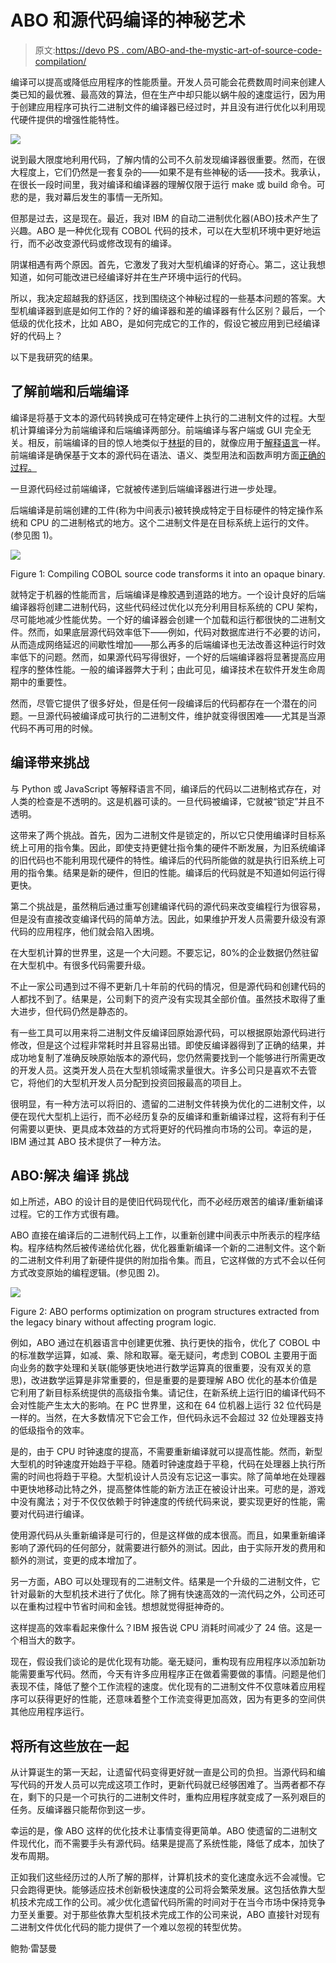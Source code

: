 # ABO 和源代码编译的神秘艺术

> 原文:[https://devo PS . com/ABO-and-the-mystic-art-of-source-code-compilation/](https://devops.com/abo-and-the-mystical-art-of-source-code-compilation/)

编译可以提高或降低应用程序的性能质量。开发人员可能会花费数周时间来创建人类已知的最优雅、最高效的算法，但在生产中却只能以蜗牛般的速度运行，因为用于创建应用程序可执行二进制文件的编译器已经过时，并且没有进行优化以利用现代硬件提供的增强性能特性。

![](../Images/489d2d54e10ab28d5bf9c13f7af6bb59.png)

说到最大限度地利用代码，了解内情的公司不久前发现编译器很重要。然而，在很大程度上，它们仍然是一套复杂的——如果不是有些神秘的话——技术。我承认，在很长一段时间里，我对编译和编译器的理解仅限于运行 make 或 build 命令。可悲的是，我对幕后发生的事情一无所知。

但那是过去，这是现在。最近，我对 IBM 的自动二进制优化器(ABO)技术产生了兴趣。ABO 是一种优化现有 COBOL 代码的技术，可以在大型机环境中更好地运行，而不必改变源代码或修改现有的编译。

阴谋相遇有两个原因。首先，它激发了我对大型机编译的好奇心。第二，这让我想知道，如何可能改进已经编译好并在生产环境中运行的代码。

所以，我决定超越我的舒适区，找到围绕这个神秘过程的一些基本问题的答案。大型机编译器到底是如何工作的？好的编译器和差的编译器有什么区别？最后，一个低级的优化技术，比如 ABO，是如何完成它的工作的，假设它被应用到已经编译好的代码上？

以下是我研究的结果。

## **了解前端和后端编译**

编译是将基于文本的源代码转换成可在特定硬件上执行的二进制文件的过程。大型机计算编译分为前端编译和后端编译两部分。前端编译与客户端或 GUI 完全无关。相反，前端编译的目的惊人地类似于[林挺](https://en.wikipedia.org/wiki/Lint_%28software%29)的目的，就像应用于[解释语言](https://en.wikipedia.org/wiki/Interpreted_language)一样。前端编译是确保基于文本的源代码在语法、语义、类型用法和函数声明方面[正确的过程。](http://www.sciencehq.com/computing-technology/programming-language-grammar.html)

一旦源代码经过前端编译，它就被传递到后端编译器进行进一步处理。

后端编译是前端创建的工件(称为中间表示)被转换成特定于目标硬件的特定操作系统和 CPU 的二进制格式的地方。这个二进制文件是在目标系统上运行的文件。(参见图 1)。

![](../Images/388e1bbdf37bbc7ede742dc8528d1464.png)

Figure 1: Compiling COBOL source code transforms it into an opaque binary.

就特定于机器的性能而言，后端编译是橡胶遇到道路的地方。一个设计良好的后端编译器将创建二进制代码，这些代码经过优化以充分利用目标系统的 CPU 架构，尽可能地减少性能优势。一个好的编译器会创建一个加载和运行都很快的二进制文件。然而，如果底层源代码效率低下——例如，代码对数据库进行不必要的访问，从而造成网络延迟的间歇性增加——那么再多的后端编译也无法改善这种运行时效率低下的问题。然而，如果源代码写得很好，一个好的后端编译器将显著提高应用程序的整体性能。一般的编译器弊大于利；由此可见，编译技术在软件开发生命周期中的重要性。

然而，尽管它提供了很多好处，但是任何一段编译后的代码都存在一个潜在的问题。一旦源代码被编译成可执行的二进制文件，维护就变得很困难——尤其是当源代码不再可用的时候。

## **编译带来挑战**

与 Python 或 JavaScript 等解释语言不同，编译后的代码以二进制格式存在，对人类的检查是不透明的。这是机器可读的。一旦代码被编译，它就被“锁定”并且不透明。

这带来了两个挑战。首先，因为二进制文件是锁定的，所以它只使用编译时目标系统上可用的指令集。因此，即使支持更健壮指令集的硬件不断发展，为旧系统编译的旧代码也不能利用现代硬件的特性。编译后的代码所能做的就是执行旧系统上可用的指令集。结果是新的硬件，但旧的性能。编译后的代码就是不知道如何运行得更快。

第二个挑战是，虽然稍后通过重写创建编译代码的源代码来改变编程行为很容易，但是没有直接改变编译代码的简单方法。因此，如果维护开发人员需要升级没有源代码的应用程序，他们就会陷入困境。

在大型机计算的世界里，这是一个大问题。不要忘记，80%的企业数据仍然驻留在大型机中。有很多代码需要升级。

不止一家公司遇到过不得不更新几十年前的代码的情况，但是源代码和创建代码的人都找不到了。结果是，公司剩下的资产没有实现其全部价值。虽然技术取得了重大进步，但代码仍然是静态的。

有一些工具可以用来将二进制文件反编译回原始源代码，可以根据原始源代码进行修改，但是这个过程非常耗时并且容易出错。即使反编译器得到了正确的结果，并成功地复制了准确反映原始版本的源代码，您仍然需要找到一个能够进行所需更改的开发人员。这类开发人员在大型机领域需求量很大。许多公司只是喜欢不去管它，将他们的大型机开发人员分配到投资回报最高的项目上。

很明显，有一种方法可以将旧的、遗留的二进制文件转换为优化的二进制文件，以便在现代大型机上运行，而不必经历复杂的反编译和重新编译过程，这将有利于任何需要以更快、更具成本效益的方式将更好的代码推向市场的公司。幸运的是，IBM 通过其 ABO 技术提供了一种方法。

## **ABO:解决** **编译** **挑战** 

如上所述，ABO 的设计目的是使旧代码现代化，而不必经历艰苦的编译/重新编译过程。它的工作方式很有趣。

ABO 直接在编译后的二进制代码上工作，以重新创建中间表示中所表示的程序结构。程序结构然后被传递给优化器，优化器重新编译一个新的二进制文件。这个新的二进制文件利用了新硬件提供的附加指令集。而且，它这样做的方式不会以任何方式改变原始的编程逻辑。(参见图 2)。

![](../Images/8500b90b580d9d6d1ca5aa1e935de65d.png)

Figure 2: ABO performs optimization on program structures extracted from the legacy binary without affecting program logic.

例如，ABO 通过在机器语言中创建更优雅、执行更快的指令，优化了 COBOL 中的标准数学运算，如减、乘、除和取幂。毫无疑问，考虑到 COBOL 主要用于面向业务的数字处理和关联(能够更快地进行数学运算真的很重要，没有双关的意思)，改进数学运算是非常重要的，但是重要的是要理解 ABO 优化的基本价值是它利用了新目标系统提供的高级指令集。请记住，在新系统上运行旧的编译代码不会对性能产生太大的影响。在 PC 世界里，这和在 64 位机器上运行 32 位代码是一样的。当然，在大多数情况下它会工作，但代码永远不会超过 32 位处理器支持的低级指令的效率。

是的，由于 CPU 时钟速度的提高，不需要重新编译就可以提高性能。然而，新型大型机的时钟速度开始趋于平稳。随着时钟速度趋于平稳，代码在处理器上执行所需的时间也将趋于平稳。大型机设计人员没有忘记这一事实。除了简单地在处理器中更快地移动比特之外，提高整体性能的新方法正在被设计出来。可悲的是，游戏中没有魔法；对于不仅仅依赖于时钟速度的传统代码来说，要实现更好的性能，需要对代码进行编译。

使用源代码从头重新编译是可行的，但是这样做的成本很高。而且，如果重新编译影响了源代码的任何部分，就需要进行额外的测试。因此，由于实际开发的费用和额外的测试，变更的成本增加了。

另一方面，ABO 可以处理现有的二进制文件。结果是一个升级的二进制文件，它针对最新的大型机技术进行了优化。除了拥有快速高效的一流代码之外，公司还可以在重构过程中节省时间和金钱。想想就觉得挺神奇的。

这样提高的效率看起来像什么？IBM 报告说 CPU 消耗时间减少了 24 倍。这是一个相当大的数字。

现在，假设我们谈论的是优化现有功能。毫无疑问，重构现有应用程序以添加新功能需要重写代码。然而，今天有许多应用程序正在做着需要做的事情。问题是他们表现不佳，降低了整个工作流程的速度。优化现有的二进制文件不仅意味着应用程序可以获得更好的性能，还意味着整个工作流变得更加高效，因为有更多的空间供其他应用程序运行。

## **将所有这些放在一起**

从计算诞生的第一天起，让遗留代码变得更好就一直是公司的负担。当源代码和编写代码的开发人员可以完成这项工作时，更新代码就已经够困难了。当两者都不存在，剩下的只是一个可执行的二进制文件时，重构应用程序就变成了一系列艰巨的任务。反编译器只能帮你到这一步。

幸运的是，像 ABO 这样的优化技术让事情变得更简单。ABO 使遗留的二进制文件现代化，而不需要手头有源代码。结果是提高了系统性能，降低了成本，加快了发布周期。

正如我们这些经历过的人所了解的那样，计算机技术的变化速度永远不会减慢。它只会跑得更快。能够适应技术创新极快速度的公司将会繁荣发展。这包括依靠大型机技术完成工作的公司。减少优化遗留代码所需的时间对于在当今市场中保持竞争力至关重要。对于那些依靠大型机技术完成工作的公司来说，ABO 直接针对现有二进制文件优化代码的能力提供了一个难以忽视的转型优势。

鲍勃·雷瑟曼